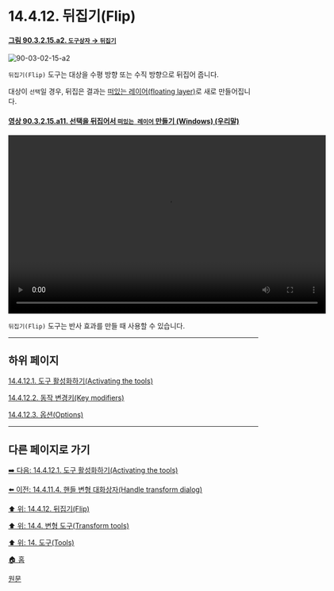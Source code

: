 # 14.4.12. 뒤집기(Flip)

<a id="90-03-02-15-a2"></a>

#### [그림 90.3.2.15.a2. `도구상자` → `뒤집기`](./90-03-02-15-flip.md#90-03-02-15-a2)
![90-03-02-15-a2](https://github.com/wonder13662/gimp/assets/15767104/8f63d644-7b1d-4ebb-9191-3d5583dc2cb7)

`뒤집기(Flip)` 도구는 대상을 수평 방향 또는 수직 방향으로 뒤집어 줍니다.

대상이 `선택`일 경우, 뒤집은 결과는 [떠있는 레이어(floating layer)](./16-04-05-float.md)로 새로 만들어집니다.

<a id="90-03-02-15-a11"></a>

#### [영상 90.3.2.15.a11. 선택을 뒤집어서 `떠있는 레이어` 만들기 (Windows) (우리말)](./90-03-02-15-flip.md#90-03-02-15-a11)
<video controls="controls" width="640" height="360" src="https://github.com/wonder13662/gimp/assets/15767104/f68e99ea-3317-4f11-bf7a-599dfb38f83b"></video>

`뒤집기(Flip)` 도구는 반사 효과를 만들 때 사용할 수 있습니다.

***

## 하위 페이지

[14.4.12.1. 도구 활성화하기(Activating the tools)](./14-04-12-01-activating_the_tool.md)

[14.4.12.2. 동작 변경키(Key modifiers)](./14-04-12-02-key_modifiers.md)

[14.4.12.3. 옵션(Options)](./14-04-12-03-options.md)

***

## 다른 페이지로 가기

[➡️ 다음: 14.4.12.1. 도구 활성화하기(Activating the tools)](./14-04-12-01-activating_the_tool.md)

[⬅️ 이전: 14.4.11.4. 핸들 변형 대화상자(Handle transform dialog)](./14-04-11-04-handle_transform_dialog.md)

[⬆️ 위: 14.4.12. 뒤집기(Flip)](./14-04-12-00-flip.md)

[⬆️ 위: 14.4. 변형 도구(Transform tools)](./14-04-00-transform-tools.md)

[⬆️ 위: 14. 도구(Tools)](./14-00-tools.md)

[🏠 홈](./00-home.md)

[원문](https://docs.gimp.org/2.10/ko/gimp-tool-flip.html)